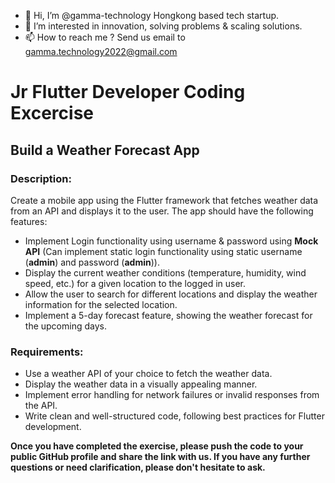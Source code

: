 - 👋 Hi, I’m @gamma-technology Hongkong based tech startup.
- 👀 I’m interested in innovation, solving problems & scaling solutions.
- 📫 How to reach me ? Send us email to gamma.technology2022@gmail.com

# Jr Flutter Developer Coding Excercise
## Build a Weather Forecast App
### Description:
Create a mobile app using the Flutter framework that fetches weather data from an API and displays it to the user. 
The app should have the following features:

- Implement Login functionality using username & password using **Mock API** (Can implement static login functionality using static username (**admin**) and password (**admin**)).
- Display the current weather conditions (temperature, humidity, wind speed, etc.) for a given location to the logged in user.
- Allow the user to search for different locations and display the weather information for the selected location.
- Implement a 5-day forecast feature, showing the weather forecast for the upcoming days.
  
### Requirements:
- Use a weather API of your choice to fetch the weather data.
- Display the weather data in a visually appealing manner.
- Implement error handling for network failures or invalid responses from the API.
- Write clean and well-structured code, following best practices for Flutter development.

**Once you have completed the exercise, please push the code to your public GitHub profile and share the link with us. If you have any further questions or need clarification, please don't hesitate to ask.**

<!---
gamma-technology/gamma-technology is a ✨ special ✨ repository because its `README.md` (this file) appears on your GitHub profile.
You can click the Preview link to take a look at your changes.
--->

